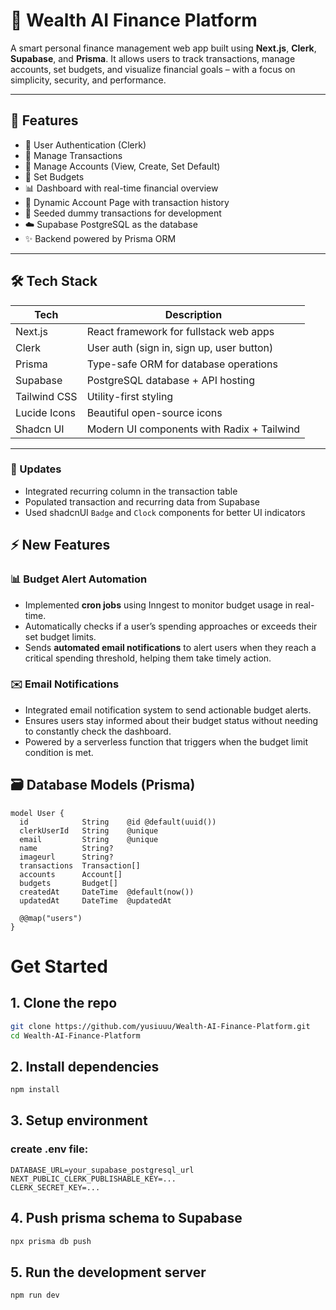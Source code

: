 # 💸 Wealth AI Finance Platform

A smart personal finance management web app built using **Next.js**, **Clerk**, **Supabase**, and **Prisma**. It allows users to track transactions, manage accounts, set budgets, and visualize financial goals – with a focus on simplicity, security, and performance.

---

## 🚀 Features

- 🔐 User Authentication (Clerk)
- 🧾 Manage Transactions
- 🏦 Manage Accounts (View, Create, Set Default)
- 🎯 Set Budgets
- 📊 Dashboard with real-time financial overview
- 🧠 Dynamic Account Page with transaction history
- 🌱 Seeded dummy transactions for development
- ☁️ Supabase PostgreSQL as the database
- ✨ Backend powered by Prisma ORM

---

## 🛠️ Tech Stack

| Tech         | Description                              |
|--------------|------------------------------------------|
| Next.js      | React framework for fullstack web apps   |
| Clerk        | User auth (sign in, sign up, user button)|
| Prisma       | Type-safe ORM for database operations    |
| Supabase     | PostgreSQL database + API hosting        |
| Tailwind CSS | Utility-first styling                    |
| Lucide Icons | Beautiful open-source icons              |
| Shadcn UI    | Modern UI components with Radix + Tailwind |

---

### 🔄 Updates
- Integrated recurring column in the transaction table
- Populated transaction and recurring data from Supabase
- Used shadcnUI `Badge` and `Clock` components for better UI indicators

## ⚡ New Features

### 📊 Budget Alert Automation
- Implemented **cron jobs** using Inngest to monitor budget usage in real-time.
- Automatically checks if a user’s spending approaches or exceeds their set budget limits.
- Sends **automated email notifications** to alert users when they reach a critical spending threshold, helping them take timely action.

### ✉️ Email Notifications
- Integrated email notification system to send actionable budget alerts.
- Ensures users stay informed about their budget status without needing to constantly check the dashboard.
- Powered by a serverless function that triggers when the budget limit condition is met.


## 🗃️ Database Models (Prisma)

```prisma
model User {
  id            String    @id @default(uuid())
  clerkUserId   String    @unique
  email         String    @unique
  name          String?
  imageurl      String?
  transactions  Transaction[]
  accounts      Account[]
  budgets       Budget[]
  createdAt     DateTime  @default(now())
  updatedAt     DateTime  @updatedAt

  @@map("users")
}

```
# Get Started
## 1. Clone the repo
```bash
git clone https://github.com/yusiuuu/Wealth-AI-Finance-Platform.git
cd Wealth-AI-Finance-Platform
```
## 2. Install dependencies
```bash
npm install
```
## 3. Setup environment
### create .env file:
```env
DATABASE_URL=your_supabase_postgresql_url
NEXT_PUBLIC_CLERK_PUBLISHABLE_KEY=...
CLERK_SECRET_KEY=...
```
## 4. Push prisma schema to Supabase
```bash
npx prisma db push
```
## 5. Run the development server
```bash
npm run dev
```
